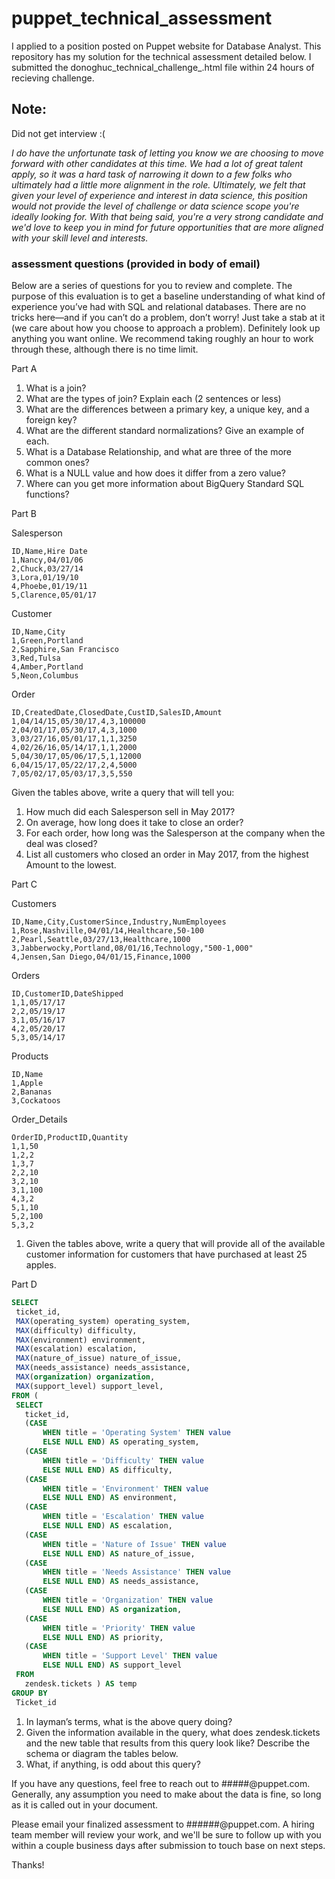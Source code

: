 # puppet_technical_assessment

I applied to a position posted on Puppet website for Database Analyst. This repository has my solution for the technical assessment detailed below. I submitted the donoghuc_technical_challenge_.html file within 24 hours of recieving challenge. 

## Note:
Did not get interview :(

*I do have the unfortunate task of letting you know we are choosing to move forward with other candidates at this time. We had a lot of great talent apply, so it was a hard task of narrowing it down to a few folks who ultimately had a little more alignment in the role. Ultimately, we felt that given your level of experience and interest in data science, this position would not provide the level of challenge or data science scope you're ideally looking for. With that being said, you're a very strong candidate and we'd love to keep you in mind for future opportunities that are more aligned with your skill level and interests.*

### assessment questions (provided in body of email)
Below are a series of questions for you to review and complete.  The purpose of this evaluation is to get a baseline understanding of what kind of experience you’ve had with SQL and relational databases.  There are no tricks here—and if you can’t do a problem, don’t worry!  Just take a stab at it (we care about how you choose to approach a problem). Definitely look up anything you want online.  We recommend taking roughly an hour to work through these, although there is no time limit.

Part A

1. What is a join?
2. What are the types of join? Explain each (2 sentences or less)
3. What are the differences between a primary key, a unique key, and a foreign key?
4. What are the different standard normalizations?  Give an example of each.
5. What is a Database Relationship, and what are three of the more common ones?
6. What is a NULL value and how does it differ from a zero value?
7. Where can you get more information about BigQuery Standard SQL functions?


Part B

Salesperson
```
ID,Name,Hire Date
1,Nancy,04/01/06
2,Chuck,03/27/14
3,Lora,01/19/10
4,Phoebe,01/19/11
5,Clarence,05/01/17
```

Customer
```
ID,Name,City
1,Green,Portland
2,Sapphire,San Francisco
3,Red,Tulsa
4,Amber,Portland
5,Neon,Columbus
```
Order
```
ID,CreatedDate,ClosedDate,CustID,SalesID,Amount
1,04/14/15,05/30/17,4,3,100000
2,04/01/17,05/30/17,4,3,1000
3,03/27/16,05/01/17,1,1,3250
4,02/26/16,05/14/17,1,1,2000
5,04/30/17,05/06/17,5,1,12000
6,04/15/17,05/22/17,2,4,5000
7,05/02/17,05/03/17,3,5,550
```
Given the tables above, write a query that will tell you:

1. How much did each Salesperson sell in May 2017?
2. On average, how long does it take to close an order?
3. For each order, how long was the Salesperson at the company when the deal was closed?
4. List all customers who closed an order in May 2017, from the highest Amount to the lowest.

Part C

Customers
```
ID,Name,City,CustomerSince,Industry,NumEmployees
1,Rose,Nashville,04/01/14,Healthcare,50-100
2,Pearl,Seattle,03/27/13,Healthcare,1000
3,Jabberwocky,Portland,08/01/16,Technology,"500-1,000"
4,Jensen,San Diego,04/01/15,Finance,1000
```
Orders
```
ID,CustomerID,DateShipped
1,1,05/17/17
2,2,05/19/17
3,1,05/16/17
4,2,05/20/17
5,3,05/14/17
```
Products
```
ID,Name
1,Apple
2,Bananas
3,Cockatoos
```
Order_Details
```
OrderID,ProductID,Quantity
1,1,50
1,2,2
1,3,7
2,2,10
3,2,10
3,1,100
4,3,2
5,1,10
5,2,100
5,3,2
```

1. Given the tables above, write a query that will provide all of the available customer information for customers that have purchased at least 25 apples.


Part D
```SQL
SELECT
 ticket_id,
 MAX(operating_system) operating_system,
 MAX(difficulty) difficulty,
 MAX(environment) environment,
 MAX(escalation) escalation,
 MAX(nature_of_issue) nature_of_issue,
 MAX(needs_assistance) needs_assistance,
 MAX(organization) organization,
 MAX(support_level) support_level,
FROM (
 SELECT
   ticket_id,
   (CASE
       WHEN title = 'Operating System' THEN value
       ELSE NULL END) AS operating_system,
   (CASE
       WHEN title = 'Difficulty' THEN value
       ELSE NULL END) AS difficulty,
   (CASE
       WHEN title = 'Environment' THEN value
       ELSE NULL END) AS environment,
   (CASE
       WHEN title = 'Escalation' THEN value
       ELSE NULL END) AS escalation,
   (CASE
       WHEN title = 'Nature of Issue' THEN value
       ELSE NULL END) AS nature_of_issue,
   (CASE
       WHEN title = 'Needs Assistance' THEN value
       ELSE NULL END) AS needs_assistance,
   (CASE
       WHEN title = 'Organization' THEN value
       ELSE NULL END) AS organization,
   (CASE
       WHEN title = 'Priority' THEN value
       ELSE NULL END) AS priority,
   (CASE
       WHEN title = 'Support Level' THEN value
       ELSE NULL END) AS support_level
 FROM
   zendesk.tickets ) AS temp
GROUP BY
 Ticket_id
```
1. In layman’s terms, what is the above query doing?
2. Given the information available in the query, what does zendesk.tickets and the new table that results from this query look like? Describe the schema or diagram the tables below.
3. What, if anything, is odd about this query?

If you have any questions, feel free to reach out to #####@puppet.com.  Generally, any assumption you need to make about the data is fine, so long as it is called out in your document.

Please email your finalized assessment to ######@puppet.com.  A hiring team member will review your work, and we'll be sure to follow up with you within a couple business days after submission to touch base on next steps. 

Thanks!
